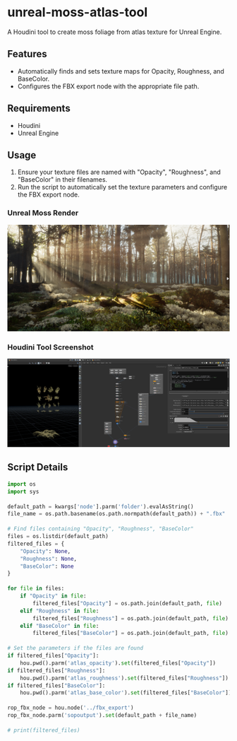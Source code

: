 # unreal-moss-atlas-tool

A Houdini tool to create moss foliage from atlas texture for Unreal Engine.

## Features

- Automatically finds and sets texture maps for Opacity, Roughness, and BaseColor.
- Configures the FBX export node with the appropriate file path.

## Requirements

- Houdini
- Unreal Engine

## Usage

1. Ensure your texture files are named with "Opacity", "Roughness", and "BaseColor" in their filenames.
2. Run the script to automatically set the texture parameters and configure the FBX export node.

### Unreal Moss Render
![Unreal Moss Render](moss.png)

### Houdini Tool Screenshot
![Houdini Tool Screenshot](screenshot.png)

## Script Details

```python
import os
import sys

default_path = kwargs['node'].parm('folder').evalAsString()
file_name = os.path.basename(os.path.normpath(default_path)) + ".fbx"

# Find files containing "Opacity", "Roughness", "BaseColor"
files = os.listdir(default_path)
filtered_files = {
    "Opacity": None,
    "Roughness": None,
    "BaseColor": None
}

for file in files:
    if "Opacity" in file:
        filtered_files["Opacity"] = os.path.join(default_path, file)
    elif "Roughness" in file:
        filtered_files["Roughness"] = os.path.join(default_path, file)
    elif "BaseColor" in file:
        filtered_files["BaseColor"] = os.path.join(default_path, file)

# Set the parameters if the files are found
if filtered_files["Opacity"]:
    hou.pwd().parm('atlas_opacity').set(filtered_files["Opacity"])
if filtered_files["Roughness"]:
    hou.pwd().parm('atlas_roughness').set(filtered_files["Roughness"])
if filtered_files["BaseColor"]:
    hou.pwd().parm('atlas_base_color').set(filtered_files["BaseColor"])

rop_fbx_node = hou.node('../fbx_export')
rop_fbx_node.parm('sopoutput').set(default_path + file_name)

# print(filtered_files)
```

